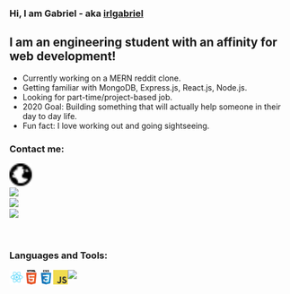 ### Hi, I am Gabriel - aka [irlgabriel](https://irlgabriel.github.io/portfolio)

## I am an engineering student with an affinity for web development!
- Currently working on a MERN reddit clone.
- Getting familiar with MongoDB, Express.js, React.js, Node.js.
- Looking for part-time/project-based job.
- 2020 Goal: Building something that will actually help someone in their day to day life.
- Fun fact: I love working out and going sightseeing.

### Contact me: 
[<img src="https://raw.githubusercontent.com/iconic/open-iconic/master/svg/globe.svg" width="40px;">](https://irlgabriel.github.io/portfolio)
<br>
[<img src="https://camo.githubusercontent.com/b65faae8871ebbdb99790f2644ea7f3c89800b0c/68747470733a2f2f63646e2e6a7364656c6976722e6e65742f6e706d2f73696d706c652d69636f6e734076332f69636f6e732f6c696e6b6564696e2e737667" width="40px;">](https://www.linkedin.com/in/gabriel-radu-5023021b9/)
<br>
[<img src="https://www.flaticon.com/svg/static/icons/svg/123/123717.svg" width="40px;">](https://www.facebook.com/gabi.radu.75)
<br>
[<img src="https://www.flaticon.com/svg/static/icons/svg/25/25425.svg" width="40px;">](https://www.instagram.com/gabriel.radu1/)

<br />

### Languages and Tools: 
<img align="left" src="https://raw.githubusercontent.com/github/explore/80688e429a7d4ef2fca1e82350fe8e3517d3494d/topics/react/react.png" width="26px;">
<img align="left" src="https://raw.githubusercontent.com/github/explore/80688e429a7d4ef2fca1e82350fe8e3517d3494d/topics/html/html.png" width="26px;">
<img align="left" src="https://raw.githubusercontent.com/github/explore/80688e429a7d4ef2fca1e82350fe8e3517d3494d/topics/css/css.png" width="26px;">
<img align="left" src="https://raw.githubusercontent.com/github/explore/80688e429a7d4ef2fca1e82350fe8e3517d3494d/topics/javascript/javascript.png" width="26px;">
<img align="left" src="https://www.flaticon.com/svg/static/icons/svg/919/919842.svg" width="26px;">
